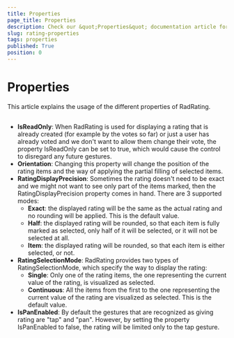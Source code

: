 ```yaml
---
title: Properties
page_title: Properties
description: Check our &quot;Properties&quot; documentation article for RadRating for UWP control.
slug: rating-properties
tags: properties
published: True
position: 0
---
```


# Properties

This article explains the usage of the different properties of RadRating.

## 

* **IsReadOnly**: When RadRating is used for displaying a rating that is already created
(for example by the votes so far) or just a user has already voted and we don't want to allow them change their vote,
the property IsReadOnly can be set to true, which would cause the control to disregard any future gestures.
* **Orientation**: Changing this property will change the position of the rating items
and the way of applying the partial filling of selected items.
* **RatingDisplayPrecision**: Sometimes the rating doesn't need to be exact
and we might not want to see only part of the items marked, then the RatingDisplayPrecision property comes in hand.
There are 3 supported modes:
	* **Exact**: the displayed rating will be the same as the actual rating and no rounding will be applied. This is the default value.
	* **Half**: the displayed rating will be rounded, so that each item is fully marked as selected, only half of it will be selected, or it will not be selected at all.
	* **Item**: the displayed rating will be rounded, so that each item is either selected, or not.
* **RatingSelectionMode**: RadRating provides two types of RatingSelectionMode, which specify the way to display the rating:
	* **Single**: Only one of the rating items, the one representing the current value of the rating, is visualized as selected.
	* **Continuous**: All the items from the first to the one representing the current value of the rating are visualized as selected. This is the default value.
* **IsPanEnabled**: By default the gestures that are recognized as giving rating are "tap" and "pan". However, by setting the property IsPanEnabled to false, the rating will be limited only to the tap gesture.